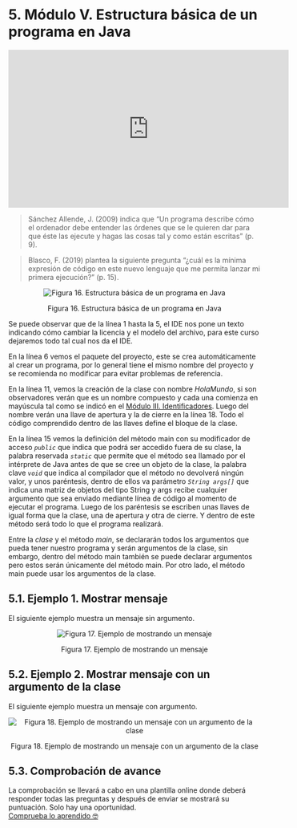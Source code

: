 # 5. Módulo V. Estructura básica de un programa en Java

<div style="text-align:center;">
<iframe width="560" height="315" src="https://www.youtube.com/embed/cnSn3gFjFm8" frameborder="0" allow="autoplay; encrypted-media" allowfullscreen></iframe>
</div>

>Sánchez Allende, J. (2009) indica que “Un programa describe cómo el ordenador debe entender las órdenes que se le quieren dar para que éste las ejecute y hagas las cosas tal y como están escritas” (p. 9).  

>Blasco, F. (2019) plantea la siguiente pregunta “¿cuál es la mínima expresión de código en este nuevo lenguaje que me permita lanzar mi primera ejecución?” (p. 15).

<div style="text-align: center;">
<img :src="$withBase('/img/main.png')" alt="Figura 16. Estructura básica de un programa en Java">
<p>Figura 16. Estructura básica de un programa en Java</p>
</div>

Se puede observar que de la línea 1 hasta la 5, el IDE nos pone un texto indicando cómo cambiar la licencia y el modelo del archivo, para este curso dejaremos todo tal cual nos da el IDE.  

En la línea 6 vemos el paquete del proyecto, este se crea automáticamente al crear un programa, por lo general tiene el mismo nombre del proyecto y se recomienda no modificar para evitar problemas de referencia.  

En la línea 11, vemos la creación de la clase con nombre *HolaMundo*, si son observadores verán que es un nombre compuesto y cada una comienza en mayúscula tal como se indicó en el [Módulo III. Identificadores](/java-principiantes/modulo-03). Luego del nombre verán una llave de apertura y la de cierre en la línea 18. Todo el código comprendido dentro de las llaves define el bloque de la clase.  

En la línea 15 vemos la definición del método main con su modificador de acceso *`public`* que indica que podrá ser accedido fuera de su clase, la palabra reservada *`static`* que permite que el método sea llamado por el intérprete de Java antes de que se cree un objeto de la clase, la palabra clave *`void`* que indica al compilador que el método no devolverá ningún valor, y unos paréntesis, dentro de ellos va parámetro *`String args[]`* que indica una matriz de objetos del tipo String y args recibe cualquier argumento que sea enviado mediante línea de código al momento de ejecutar el programa. Luego de los paréntesis se escriben unas llaves de igual forma que la clase, una de apertura y otra de cierre. Y dentro de este método será todo lo que el programa realizará.  

Entre la *clase* y el método *main*, se declararán todos los argumentos que pueda tener nuestro programa y serán argumentos de la clase, sin embargo, dentro del método main también se puede declarar argumentos pero estos serán únicamente del método main. Por otro lado, el método main puede usar los argumentos de la clase.

## 5.1. Ejemplo 1. Mostrar mensaje

El siguiente ejemplo muestra un mensaje sin argumento.

<div style="text-align: center;">
<img :src="$withBase('/img/ejemplo-1.png')" alt="Figura 17. Ejemplo de mostrando un mensaje">
<p>Figura 17. Ejemplo de mostrando un mensaje</p>
</div>

## 5.2. Ejemplo 2. Mostrar mensaje con un argumento de la clase

El siguiente ejemplo muestra un mensaje con argumento.

<div style="text-align:center;">
<img :src="$withBase('/img/ejemplo-2.png')" alt=" Figura 18. Ejemplo de mostrando un mensaje con un argumento de la clase">
<p> Figura 18. Ejemplo de mostrando un mensaje con un argumento de la clase</p>
</div>

## 5.3. Comprobación de avance

La comprobación se llevará a cabo en una plantilla online donde deberá responder todas las preguntas y después de enviar se mostrará su puntuación. Solo hay una oportunidad.  
[Comprueba lo aprendido 🤓](https://forms.gle/vRRd6AyyHM7bV5U76)